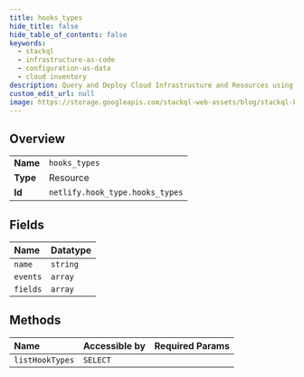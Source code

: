 ```yaml
---
title: hooks_types
hide_title: false
hide_table_of_contents: false
keywords:
  - stackql
  - infrastructure-as-code
  - configuration-as-data
  - cloud inventory
description: Query and Deploy Cloud Infrastructure and Resources using SQL
custom_edit_url: null
image: https://storage.googleapis.com/stackql-web-assets/blog/stackql-blog-post-featured-image.png
---
```

  
    

## Overview
<table><tbody>
<tr><td><b>Name</b></td><td><code>hooks_types</code></td></tr>
<tr><td><b>Type</b></td><td>Resource</td></tr>
<tr><td><b>Id</b></td><td><code>netlify.hook_type.hooks_types</code></td></tr>
</tbody></table>

## Fields
| Name | Datatype |
|:-----|:---------|
| `name` | `string` |
| `events` | `array` |
| `fields` | `array` |
## Methods
| Name | Accessible by | Required Params |
|:-----|:--------------|:----------------|
| `listHookTypes` | `SELECT` |  |
